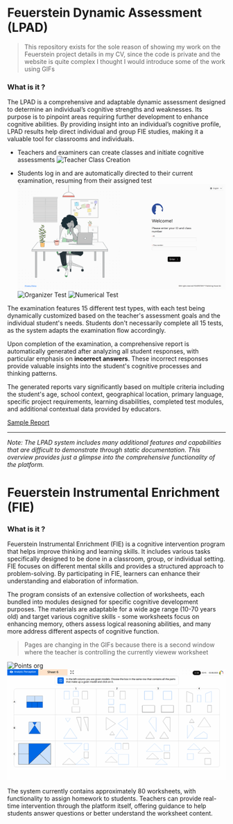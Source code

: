 # Feuerstein Dynamic Assessment (LPAD)

> This repository exists for the sole reason of showing my work on the Feuerstein project details in my CV, since the code is private and the website is quite complex I thought I would introduce some of the work using GIFs

### What is it ?
The LPAD is a comprehensive and adaptable dynamic assessment designed to determine an individual’s cognitive strengths and weaknesses. Its purpose is to pinpoint areas requiring further development to enhance cognitive abilities. By providing insight into an individual’s cognitive profile, LPAD results help direct individual and group FIE studies, making it a valuable tool for classrooms and individuals.



- Teachers and examiners can create classes and initiate cognitive assessments
![Teacher Class Creation](assets/teacher-class-creation2.gif)



- Students log in and are automatically directed to their current examination, resuming from their assigned test
![Raven Test](assets/student-raven.gif)
![Organizer Test](assets/student-organizer.gif)
![Numerical Test](assets/student-numerical.gif)


The examination features 15 different test types, with each test being dynamically customized based on the teacher's assessment goals and the individual student's needs. Students don't necessarily complete all 15 tests, as the system adapts the examination flow accordingly.

Upon completion of the examination, a comprehensive report is automatically generated after analyzing all student responses, with particular emphasis on **incorrect answers**. These incorrect responses provide valuable insights into the student's cognitive processes and thinking patterns.

The generated reports vary significantly based on multiple criteria including the student's age, school context, geographical location, primary language, specific project requirements, learning disabilities, completed test modules, and additional contextual data provided by educators.

[Sample Report](assets/report.pdf)

---

*Note: The LPAD system includes many additional features and capabilities that are difficult to demonstrate through static documentation. This overview provides just a glimpse into the comprehensive functionality of the platform.* 



# Feuerstein Instrumental Enrichment (FIE)


### What is it ?
Feuerstein Instrumental Enrichment (FIE) is a cognitive intervention program that helps improve thinking and learning skills. It includes various tasks specifically designed to be done in a classroom, group, or individual setting. FIE focuses on different mental skills and provides a structured approach to problem-solving. By participating in FIE, learners can enhance their understanding and elaboration of information.

The program consists of an extensive collection of worksheets, each bundled into modules designed for specific cognitive development purposes. The materials are adaptable for a wide age range (10-70 years old) and target various cognitive skills - some worksheets focus on enhancing memory, others assess logical reasoning abilities, and many more address different aspects of cognitive function. 

> Pages are changing in the GIFs because there is a second window where the teacher is controlling the currently viewew worksheet

![Points org](assets/points-org.gif)
![Analytical Perception](assets/ap.gif)


The system currently contains approximately 80 worksheets, with functionality to assign homework to students. Teachers can provide real-time intervention through the platform itself, offering guidance to help students answer questions or better understand the worksheet content.